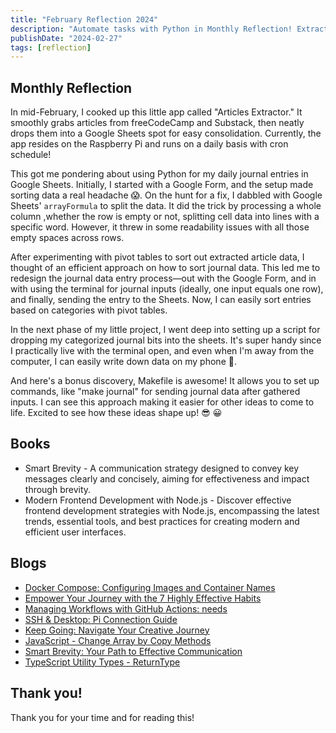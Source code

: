 ```yaml
---
title: "February Reflection 2024"
description: "Automate tasks with Python in Monthly Reflection! Extract articles, redesign journal entries, and use Makefile for efficiency. Transform ideas effortlessly! 🚀"
publishDate: "2024-02-27"
tags: [reflection]
---
```


## Monthly Reflection

In mid-February, I cooked up this little app called "Articles Extractor." It smoothly grabs articles from freeCodeCamp and Substack, then neatly drops them into a Google Sheets spot for easy consolidation. Currently, the app resides on the Raspberry Pi and runs on a daily basis with cron schedule!

This got me pondering about using Python for my daily journal entries in Google Sheets. Initially, I started with a Google Form, and the setup made sorting data a real headache 😱. On the hunt for a fix, I dabbled with Google Sheets' `arrayFormula` to split the data. It did the trick by processing a whole column ,whether the row is empty or not, splitting cell data into lines with a specific word. However, it threw in some readability issues with all those empty spaces across rows.

After experimenting with pivot tables to sort out extracted article data, I thought of an efficient approach on how to sort journal data. This led me to redesign the journal data entry process—out with the Google Form, and in with using the terminal for journal inputs (ideally, one input equals one row), and finally, sending the entry to the Sheets. Now, I can easily sort entries based on categories with pivot tables.

In the next phase of my little project, I went deep into setting up a script for dropping my categorized journal bits into the sheets. It's super handy since I practically live with the terminal open, and even when I'm away from the computer, I can easily write down data on my phone 📱.

And here's a bonus discovery, Makefile is awesome! It allows you to set up commands, like "make journal" for sending journal data after gathered inputs. I can see this approach making it easier for other ideas to come to life. Excited to see how these ideas shape up! 😎 😀

## Books

- Smart Brevity - A communication strategy designed to convey key messages clearly and concisely, aiming for effectiveness and impact through brevity.
- Modern Frontend Development with Node.js - Discover effective frontend development strategies with Node.js, encompassing the latest trends, essential tools, and best practices for creating modern and efficient user interfaces.

## Blogs

- [Docker Compose: Configuring Images and Container Names](https://victoriacheng15.vercel.app/posts/docker-compose-configuring-images-and-container-names)
- [Empower Your Journey with the 7 Highly Effective Habits](https://victoriacheng15.vercel.app/posts/empower-your-journey-with-the-highly-effective-habits)
- [Managing Workflows with GitHub Actions: needs](https://victoriacheng15.vercel.app/posts/managing-workflows-with-github-actions-needs)
- [SSH & Desktop: Pi Connection Guide](https://victoriacheng15.vercel.app/posts/ssh-desktop-pi-connection-guide)
- [Keep Going: Navigate Your Creative Journey](https://victoriacheng15.vercel.app/posts/keep-going-navigate-your-creative-journey)
- [JavaScript - Change Array by Copy Methods](https://victoriacheng15.vercel.app/posts/javascript-change-array-by-copy-methods)
- [Smart Brevity: Your Path to Effective Communication](https://victoriacheng15.vercel.app/posts/smart-brevity-your-path-to-effective-communication)
- [TypeScript Utility Types - ReturnType](https://victoriacheng15.vercel.app/posts/typescript-utility-types-returntype)

## Thank you!

Thank you for your time and for reading this!
